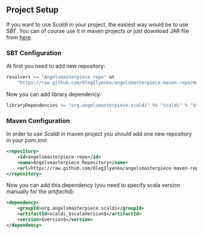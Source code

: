 ## Project Setup

If you want to use *Scaldi* in your project, the easiest way would be to use *SBT*. You can of course use it in
maven projects or just download JAR file from [here](http://github.com/OlegIlyenko/angelsmasterpiece-maven-repo/tree/master/org/angelsmasterpiece/scaldi/scaldi_$scalaVersion$).

### SBT Configuration

At first you need to add new repository:

```scala
resolvers += "Angelsmasterpiece repo" at
    "https://raw.github.com/OlegIlyenko/angelsmasterpiece-maven-repo/master"
```

Now you can add library dependency:

```scala
libraryDependencies += "org.angelsmasterpiece.scaldi" %% "scaldi" % "$version$"
```

### Maven Configuration

In order to use *Scaldi* in maven project you should add one new repository in your *pom.xml*:

```xml
<repository>
    <id>angelsmasterpiece-repo</id>
    <name>Angelsmasterpiece Repository</name>
    <url>https://raw.github.com/OlegIlyenko/angelsmasterpiece-maven-repo/master</url>
</repository>
```

Now you can add this dependency (you need to specify scala version manually for the *artifactId*):

```xml
<dependency>
    <groupId>org.angelsmasterpiece.scaldi</groupId>
    <artifactId>scaldi_$scalaVersion$</artifactId>
    <version>$version$</version>
</dependency>
```
